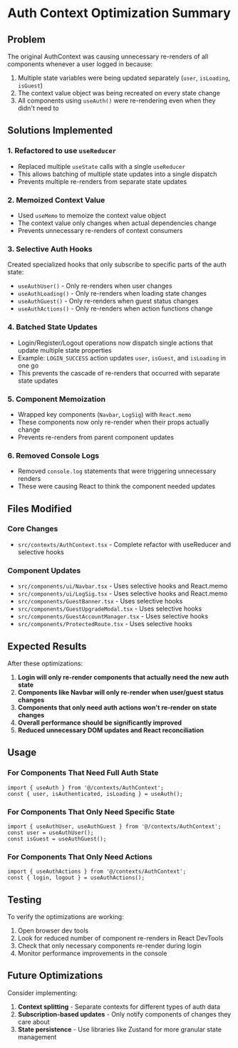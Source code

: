 # Auth Context Optimization Summary

## Problem
The original AuthContext was causing unnecessary re-renders of all components whenever a user logged in because:
1. Multiple state variables were being updated separately (`user`, `isLoading`, `isGuest`)
2. The context value object was being recreated on every state change
3. All components using `useAuth()` were re-rendering even when they didn't need to

## Solutions Implemented

### 1. Refactored to use `useReducer`
- Replaced multiple `useState` calls with a single `useReducer`
- This allows batching of multiple state updates into a single dispatch
- Prevents multiple re-renders from separate state updates

### 2. Memoized Context Value
- Used `useMemo` to memoize the context value object
- The context value only changes when actual dependencies change
- Prevents unnecessary re-renders of context consumers

### 3. Selective Auth Hooks
Created specialized hooks that only subscribe to specific parts of the auth state:
- `useAuthUser()` - Only re-renders when user changes
- `useAuthLoading()` - Only re-renders when loading state changes  
- `useAuthGuest()` - Only re-renders when guest status changes
- `useAuthActions()` - Only re-renders when action functions change

### 4. Batched State Updates
- Login/Register/Logout operations now dispatch single actions that update multiple state properties
- Example: `LOGIN_SUCCESS` action updates `user`, `isGuest`, and `isLoading` in one go
- This prevents the cascade of re-renders that occurred with separate state updates

### 5. Component Memoization
- Wrapped key components (`Navbar`, `LogSig`) with `React.memo`
- These components now only re-render when their props actually change
- Prevents re-renders from parent component updates

### 6. Removed Console Logs
- Removed `console.log` statements that were triggering unnecessary renders
- These were causing React to think the component needed updates

## Files Modified

### Core Changes
- `src/contexts/AuthContext.tsx` - Complete refactor with useReducer and selective hooks

### Component Updates
- `src/components/ui/Navbar.tsx` - Uses selective hooks and React.memo
- `src/components/ui/LogSig.tsx` - Uses selective hooks and React.memo
- `src/components/GuestBanner.tsx` - Uses selective hooks
- `src/components/GuestUpgradeModal.tsx` - Uses selective hooks
- `src/components/GuestAccountManager.tsx` - Uses selective hooks
- `src/components/ProtectedRoute.tsx` - Uses selective hooks

## Expected Results

After these optimizations:
1. **Login will only re-render components that actually need the new auth state**
2. **Components like Navbar will only re-render when user/guest status changes**
3. **Components that only need auth actions won't re-render on state changes**
4. **Overall performance should be significantly improved**
5. **Reduced unnecessary DOM updates and React reconciliation**

## Usage

### For Components That Need Full Auth State
```tsx
import { useAuth } from '@/contexts/AuthContext';
const { user, isAuthenticated, isLoading } = useAuth();
```

### For Components That Only Need Specific State
```tsx
import { useAuthUser, useAuthGuest } from '@/contexts/AuthContext';
const user = useAuthUser();
const isGuest = useAuthGuest();
```

### For Components That Only Need Actions
```tsx
import { useAuthActions } from '@/contexts/AuthContext';
const { login, logout } = useAuthActions();
```

## Testing

To verify the optimizations are working:
1. Open browser dev tools
2. Look for reduced number of component re-renders in React DevTools
3. Check that only necessary components re-render during login
4. Monitor performance improvements in the console

## Future Optimizations

Consider implementing:
1. **Context splitting** - Separate contexts for different types of auth data
2. **Subscription-based updates** - Only notify components of changes they care about
3. **State persistence** - Use libraries like Zustand for more granular state management
